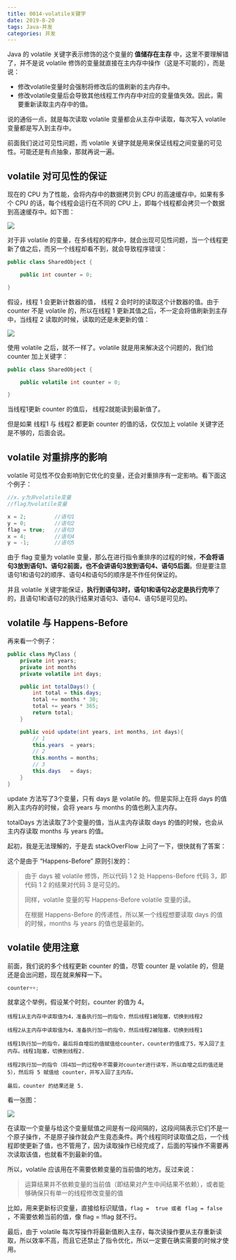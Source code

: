 ```yaml
---
title: 0014-volatile关键字
date: 2019-8-20
tags: Java-并发
categories: 并发
---
```




Java 的 volatile 关键字表示修饰的这个变量的 **值储存在主存** 中，这里不要理解错了，并不是说 volatile 修饰的变量就直接在主内存中操作（这是不可能的），而是说：

- 修改volatile变量时会强制将修改后的值刷新的主内存中。
- 修改volatile变量后会导致其他线程工作内存中对应的变量值失效。因此，需要重新读取主内存中的值。

说的通俗一点，就是每次读取 volatile 变量都会从主存中读取，每次写入 volatile 变量都是写入到主存中。



前面我们说过可见性问题，而 volatile 关键字就是用来保证线程之间变量的可见性。可能还是有点抽象，那就再说一遍。

## volatile 对可见性的保证

现在的 CPU 为了性能，会将内存中的数据拷贝到 CPU 的高速缓存中。如果有多个 CPU 的话，每个线程会运行在不同的 CPU 上，即每个线程都会拷贝一个数据到高速缓存中。如下图：

![](http://tutorials.jenkov.com/images/java-concurrency/java-volatile-1.png)

对于非 volatile 的变量，在多线程的程序中，就会出现可见性问题，当一个线程更新了值之后，而另一个线程却看不到，就会导致程序错误：

```java
public class SharedObject {

    public int counter = 0;

}
```

假设，线程 1 会更新计数器的值， 线程 2 会时时的读取这个计数器的值。由于 counter 不是 volatile 的，所以在线程 1 更新其值之后，不一定会将值刷新到主存中，当线程 2 读取的时候，读取的还是未更新的值：

![](http://tutorials.jenkov.com/images/java-concurrency/java-volatile-2.png)



使用 volatile 之后，就不一样了。volatile 就是用来解决这个问题的，我们给 counter 加上关键字：

```java
public class SharedObject {

    public volatile int counter = 0;

}
```

当线程1更新 counter 的值后， 线程2就能读到最新值了。

但是如果 线程1 与 线程2 都更新 counter 的值的话，仅仅加上 volatile 关键字还是不够的，后面会说。



## volatile 对重排序的影响

volatile 可见性不仅会影响到它优化的变量，还会对重排序有一定影响。看下面这个例子：

```java
//x、y为非volatile变量
//flag为volatile变量

x = 2;         //语句1
y = 0;         //语句2
flag = true;   //语句3
x = 4;         //语句4
y = -1;        //语句5
```

由于 flag 变量为 volatile 变量，那么在进行指令重排序的过程的时候，**不会将语句3放到语句1、语句2前面，也不会讲语句3放到语句4、语句5后面**。但是要注意语句1和语句2的顺序、语句4和语句5的顺序是不作任何保证的。

并且 volatile 关键字能保证，**执行到语句3时，语句1和语句2必定是执行完毕**了的，且语句1和语句2的执行结果对语句3、语句4、语句5是可见的。



## volatile 与 Happens-Before

再来看一个例子：

```java
public class MyClass {
    private int years;
    private int months
    private volatile int days;

    public int totalDays() {
        int total = this.days;
        total += months * 30;
        total += years * 365;
        return total;
    }

    public void update(int years, int months, int days){
        // 1
        this.years  = years;
        // 2
        this.months = months;
        // 3
        this.days   = days;
    }
}
```

update 方法写了3个变量，只有 days 是 volatile 的。但是实际上在将 days 的值刷入主内存的时候，会将 years 与 months 的值也刷入主内存。

totalDays 方法读取了3个变量的值，当从主内存读取 days 的值的时候，也会从主内存读取 months 与 years 的值。

起初，我是无法理解的，于是去  stackOverFlow 上问了一下，很快就有了答案：

这个是由于 “Happens-Before” 原则引发的：

> 由于 days 被 volatile 修饰，所以代码 1 2 处 Happens-Before 代码 3，即代码 1 2 的结果对代码 3 是可见的。
>
> 同样，volatile 变量的写 Happens-Before volatile 变量的读。
>
> 在根据 Happens-Before 的传递性，所以某一个线程想要读取 days 的值的时候，months 与  years 的值也是最新的。



## volatile 使用注意

前面，我们说的多个线程更新 counter 的值，尽管 counter 是 volatile 的，但是还是会出问题，现在就来解释一下。

```java
counter++;
```

就拿这个举例，假设某个时刻，counter 的值为 4。

```
线程1从主内存中读取值为4，准备执行加一的指令，然后线程1被阻塞，切换到线程2

线程2从主内存中读取值为4，准备执行加一的指令，然后线程2被阻塞，切换到线程1

线程1执行加一的指令，最后将自增后的值赋值给counter，counter的值成了5，写入回了主内存。线程1阻塞，切换到线程2.

线程2执行加一的指令（将4加一的过程中不需要对counter进行读写，所以自增之后的值还是5），然后将 5 赋值给 counter，并写入回了主内存。

最后，counter 的结果还是 5.
```

看一张图：

![](https://user-gold-cdn.xitu.io/2017/9/30/ee48b1e38ea8819d6f06df279a819a1d?imageView2/0/w/1280/h/960/format/webp/ignore-error/1)

在读取一个变量与给这个变量赋值之间是有一段间隔的，这段间隔表示它们不是一个原子操作，不是原子操作就会产生竟态条件。两个线程同时读取值之后，一个线程即使更新了值，也不管用了，因为读取操作已经完成了，后面的写操作不需要再次读取该值，也就看不到最新的值。

所以，volatile 应该用在不需要依赖变量的当前值的地方。反过来说：

> 运算结果并不依赖变量的当前值（即结果对产生中间结果不依赖），或者能够确保只有单一的线程修改变量的值

比如，用来更新标识变量，直接给标识赋值，`flag =  true 或者 flag = false `，不需要依赖当前的值，像  flag = !flag 就不行。



最后，由于 volatile 每次写操作将最新值刷入主存，每次读操作要从主存重新读取，所以效率不高，而且它还禁止了指令优化，所以一定要在确实需要的时候才使用。